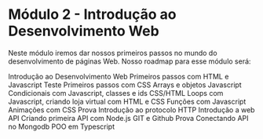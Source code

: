 # Módulo 2 - Introdução ao Desenvolvimento Web
Neste módulo iremos dar nossos primeiros passos no mundo do desenvolvimento de páginas Web. Nosso roadmap para esse módulo será:

Introdução ao Desenvolvimento Web
Primeiros passos com HTML e Javascript
Teste
Primeiros passos com CSS
Arrays e objetos Javascript
Condicionais com Javascript, classes e ids CSS/HTML
Loops com Javascript, criando loja virtual com HTML e CSS
Funções com Javascript
Animações com CSS
Prova
Introdução ao protocolo HTTP
Introdução a web API
Criando primeira API com Node.js
GIT e Github
Prova
Conectando API no Mongodb
POO em Typescript